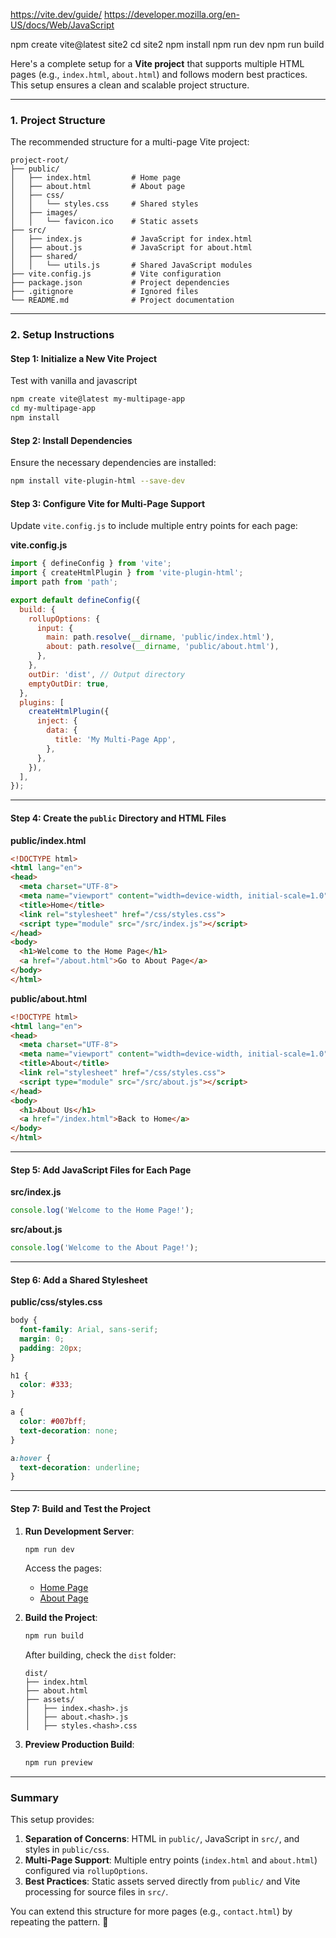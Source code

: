 https://vite.dev/guide/
https://developer.mozilla.org/en-US/docs/Web/JavaScript

npm create vite@latest site2
cd site2
npm install
npm run dev
npm run build


Here's a complete setup for a **Vite project** that supports multiple HTML pages (e.g., `index.html`, `about.html`) and follows modern best practices. This setup ensures a clean and scalable project structure.

---

### 1. **Project Structure**

The recommended structure for a multi-page Vite project:

```
project-root/
├── public/
│   ├── index.html         # Home page
│   ├── about.html         # About page
│   ├── css/
│   │   └── styles.css     # Shared styles
│   ├── images/
│   │   └── favicon.ico    # Static assets
├── src/
│   ├── index.js           # JavaScript for index.html
│   ├── about.js           # JavaScript for about.html
│   ├── shared/
│   │   └── utils.js       # Shared JavaScript modules
├── vite.config.js         # Vite configuration
├── package.json           # Project dependencies
├── .gitignore             # Ignored files
└── README.md              # Project documentation
```

---

### 2. **Setup Instructions**

#### Step 1: Initialize a New Vite Project
Test with vanilla and javascript
```bash
npm create vite@latest my-multipage-app
cd my-multipage-app
npm install
```

#### Step 2: Install Dependencies
Ensure the necessary dependencies are installed:
```bash
npm install vite-plugin-html --save-dev
```

#### Step 3: Configure Vite for Multi-Page Support
Update `vite.config.js` to include multiple entry points for each page:

**vite.config.js**
```javascript
import { defineConfig } from 'vite';
import { createHtmlPlugin } from 'vite-plugin-html';
import path from 'path';

export default defineConfig({
  build: {
    rollupOptions: {
      input: {
        main: path.resolve(__dirname, 'public/index.html'),
        about: path.resolve(__dirname, 'public/about.html'),
      },
    },
    outDir: 'dist', // Output directory
    emptyOutDir: true,
  },
  plugins: [
    createHtmlPlugin({
      inject: {
        data: {
          title: 'My Multi-Page App',
        },
      },
    }),
  ],
});
```

---

#### Step 4: Create the `public` Directory and HTML Files

**public/index.html**
```html
<!DOCTYPE html>
<html lang="en">
<head>
  <meta charset="UTF-8">
  <meta name="viewport" content="width=device-width, initial-scale=1.0">
  <title>Home</title>
  <link rel="stylesheet" href="/css/styles.css">
  <script type="module" src="/src/index.js"></script>
</head>
<body>
  <h1>Welcome to the Home Page</h1>
  <a href="/about.html">Go to About Page</a>
</body>
</html>
```

**public/about.html**
```html
<!DOCTYPE html>
<html lang="en">
<head>
  <meta charset="UTF-8">
  <meta name="viewport" content="width=device-width, initial-scale=1.0">
  <title>About</title>
  <link rel="stylesheet" href="/css/styles.css">
  <script type="module" src="/src/about.js"></script>
</head>
<body>
  <h1>About Us</h1>
  <a href="/index.html">Back to Home</a>
</body>
</html>
```

---

#### Step 5: Add JavaScript Files for Each Page

**src/index.js**
```javascript
console.log('Welcome to the Home Page!');
```

**src/about.js**
```javascript
console.log('Welcome to the About Page!');
```

---

#### Step 6: Add a Shared Stylesheet

**public/css/styles.css**
```css
body {
  font-family: Arial, sans-serif;
  margin: 0;
  padding: 20px;
}

h1 {
  color: #333;
}

a {
  color: #007bff;
  text-decoration: none;
}

a:hover {
  text-decoration: underline;
}
```

---

#### Step 7: Build and Test the Project

1. **Run Development Server**:
   ```bash
   npm run dev
   ```

   Access the pages:
   - [Home Page](http://localhost:5173/index.html)
   - [About Page](http://localhost:5173/about.html)

2. **Build the Project**:
   ```bash
   npm run build
   ```

   After building, check the `dist` folder:
   ```
   dist/
   ├── index.html
   ├── about.html
   ├── assets/
   │   ├── index.<hash>.js
   │   ├── about.<hash>.js
   │   ├── styles.<hash>.css
   ```

3. **Preview Production Build**:
   ```bash
   npm run preview
   ```

---

### Summary

This setup provides:
1. **Separation of Concerns**: HTML in `public/`, JavaScript in `src/`, and styles in `public/css`.
2. **Multi-Page Support**: Multiple entry points (`index.html` and `about.html`) configured via `rollupOptions`.
3. **Best Practices**: Static assets served directly from `public/` and Vite processing for source files in `src/`.

You can extend this structure for more pages (e.g., `contact.html`) by repeating the pattern. 🎉